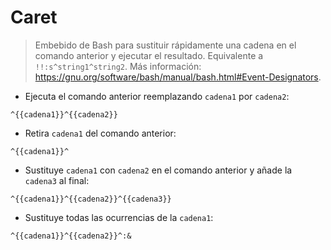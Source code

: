 # Caret

> Embebido de Bash para sustituir rápidamente una cadena en el comando anterior y ejecutar el resultado.
> Equivalente a `!!:s^string1^string2`.
> Más información: <https://gnu.org/software/bash/manual/bash.html#Event-Designators>.

- Ejecuta el comando anterior reemplazando `cadena1` por `cadena2`:

`^{{cadena1}}^{{cadena2}}`

- Retira `cadena1` del comando anterior:

`^{{cadena1}}^`

- Sustituye `cadena1` con `cadena2` en el comando anterior y añade la `cadena3` al final:

`^{{cadena1}}^{{cadena2}}^{{cadena3}}`

- Sustituye todas las ocurrencias de la `cadena1`:

`^{{cadena1}}^{{cadena2}}^:&`

